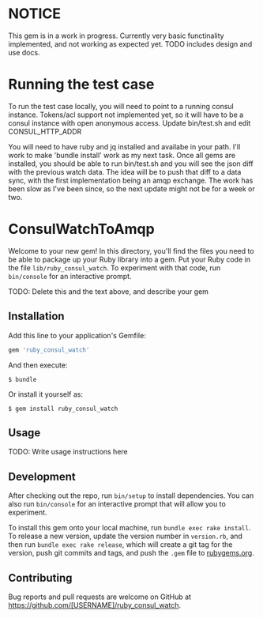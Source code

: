 # NOTICE
This gem is in a work in progress.  Currently very basic functinality implemented, and not working as expected yet.  TODO includes design and use docs.

# Running the test case

To run the test case locally, you will need to point to a running consul instance.  Tokens/acl support not implemented yet, so it will have to be a consul instance with open anonymous access.  Update bin/test.sh and edit CONSUL_HTTP_ADDR

You will need to have ruby and jq installed and availabe in your path.  I'll work to make 'bundle install' work as my next task.  Once all gems are installed, you should be able to run bin/test.sh and you will see the json diff with the previous watch data.  The idea will be to push that diff to a data sync, with the first implementation being an amqp exchange.  The work has been slow as I've been since, so the next update might not be for a week or two.

# ConsulWatchToAmqp

Welcome to your new gem! In this directory, you'll find the files you need to be able to package up your Ruby library into a gem. Put your Ruby code in the file `lib/ruby_consul_watch`. To experiment with that code, run `bin/console` for an interactive prompt.

TODO: Delete this and the text above, and describe your gem

## Installation

Add this line to your application's Gemfile:

```ruby
gem 'ruby_consul_watch'
```

And then execute:

    $ bundle

Or install it yourself as:

    $ gem install ruby_consul_watch

## Usage

TODO: Write usage instructions here

## Development

After checking out the repo, run `bin/setup` to install dependencies. You can also run `bin/console` for an interactive prompt that will allow you to experiment.

To install this gem onto your local machine, run `bundle exec rake install`. To release a new version, update the version number in `version.rb`, and then run `bundle exec rake release`, which will create a git tag for the version, push git commits and tags, and push the `.gem` file to [rubygems.org](https://rubygems.org).

## Contributing

Bug reports and pull requests are welcome on GitHub at https://github.com/[USERNAME]/ruby_consul_watch.
